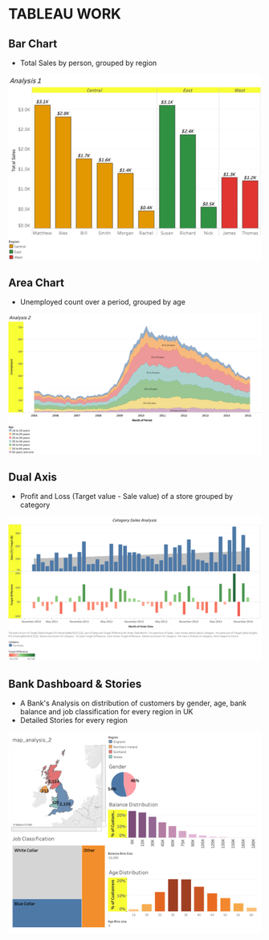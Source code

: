 # TABLEAU WORK

## Bar Chart
- Total Sales by person, grouped by region

![bc](./Bar_Chart/bar_1.png)

## Area Chart
- Unemployed count over a period, grouped by age

![ac](./Area_Chart/area_1.png)

## Dual Axis
- Profit and Loss (Target value - Sale value) of a store grouped by category

![da](./Dual_Axis/dual_axis_1.png)

## Bank Dashboard & Stories
- A Bank's Analysis on distribution of customers by gender, age, bank balance and job classification for every region in UK
- Detailed Stories for every region

![bd](./Bank_Dashboard/dashboard.png)
